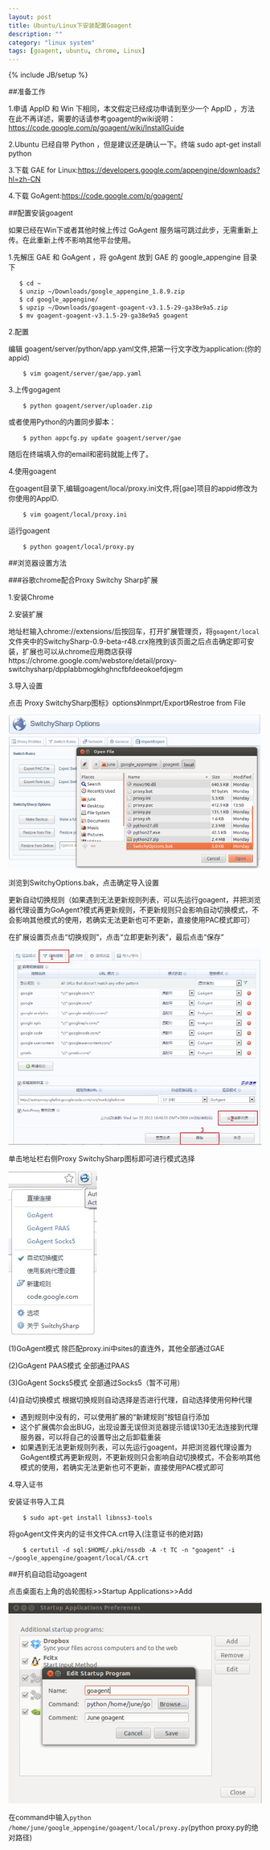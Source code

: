 ```yaml
---
layout: post
title: Ubuntu/Linux下安装配置Goagent
description: ""
category: "linux system"
tags: [goagent, ubuntu, chrome, Linux]
---
```

{% include JB/setup %}

##准备工作

1.申请 AppID 和 Win 下相同，本文假定已经成功申请到至少一个 AppID ，方法在此不再详述，需要的话请参考goagent的wiki说明：https://code.google.com/p/goagent/wiki/InstallGuide

2.Ubuntu 已经自带 Python ，但是建议还是确认一下。终端 sudo apt-get install python

3.下载 GAE for Linux:https://developers.google.com/appengine/downloads?hl=zh-CN

4.下载 GoAgent:https://code.google.com/p/goagent/

##配置安装goagent

如果已经在Win下或者其他时候上传过 GoAgent 服务端可跳过此步，无需重新上传。在此重新上传不影响其他平台使用。

1.先解压 GAE 和 GoAgent ，将 goAgent 放到 GAE 的 google_appengine 目录下

       $ cd ~
       $ unzip ~/Downloads/google_appengine_1.8.9.zip 
       $ cd google_appengine/ 
       $ upzip ~/Downloads/goagent-goagent-v3.1.5-29-ga38e9a5.zip 
       $ mv goagent-goagent-v3.1.5-29-ga38e9a5 goagent

 
2.配置

编辑 goagent/server/python/app.yaml文件,把第一行文字改为application:(你的appid)

        $ vim goagent/server/gae/app.yaml 

3.上传gogagent

        $ python goagent/server/uploader.zip

或者使用Python的内置同步脚本：

        $ python appcfg.py update goagent/server/gae

随后在终端填入你的email和密码就能上传了。

4.使用goagent

在goagent目录下,编辑goagent/local/proxy.ini文件,将[gae]项目的appid修改为你使用的AppID.

        $ vim goagent/local/proxy.ini

运行goagent

        $ python goagent/local/proxy.py

##浏览器设置方法

###谷歌chrome配合Proxy Switchy Sharp扩展

1.安装Chrome

2.安装扩展

地址栏输入chrome://extensions/后按回车，打开扩展管理页，将`goagent/local`文件夹中的SwitchySharp-0.9-beta-r48.crx拖拽到该页面之后点击确定即可安装，扩展也可以从chrome应用商店获得https://chrome.google.com/webstore/detail/proxy-switchysharp/dpplabbmogkhghncfbfdeeokoefdjegm

3.导入设置

点击 Proxy SwitchySharp图标》options》Inmprt/Export》Restroe from File

![](/images/goagent.png)

浏览到SwitchyOptions.bak，点击确定导入设置

更新自动切换规则（如果遇到无法更新规则列表，可以先运行goagent，并把浏览器代理设置为GoAgent?模式再更新规则，不更新规则只会影响自动切换模式，不会影响其他模式的使用，若确实无法更新也可不更新，直接使用PAC模式即可）

在扩展设置页点击“切换规则”，点击“立即更新列表”，最后点击“保存”

![](/images/goagent.jpg)

单击地址栏右侧Proxy SwitchySharp图标即可进行模式选择

![](/images/goagent1.jpg)

(1)GoAgent模式 除匹配proxy.ini中sites的直连外，其他全部通过GAE

(2)GoAgent PAAS模式 全部通过PAAS

(3)GoAgent Socks5模式 全部通过Socks5（暂不可用）

(4)自动切换模式 根据切换规则自动选择是否进行代理，自动选择使用何种代理

* 遇到规则中没有的，可以使用扩展的“新建规则”按钮自行添加
* 这个扩展偶尔会出BUG，出现设置无误但浏览器提示错误130无法连接到代理服务器，可以将自己的设置导出之后卸载重装
* 如果遇到无法更新规则列表，可以先运行goagent，并把浏览器代理设置为GoAgent模式再更新规则，不更新规则只会影响自动切换模式，不会影响其他模式的使用，若确实无法更新也可不更新，直接使用PAC模式即可

4.导入证书

安装证书导入工具

        $ sudo apt-get install libnss3-tools 

将goAgent文件夹内的证书文件CA.crt导入(注意证书的绝对路)

        $ certutil -d sql:$HOME/.pki/nssdb -A -t TC -n "goagent" -i ~/google_appengine/goagent/local/CA.crt  

##开机自动启动goagent

点击桌面右上角的齿轮图标>>Startup Applications>>Add

![](/images/goagent1.png)

在command中输入`python /home/june/google_appengine/goagent/local/proxy.py`(python proxy.py的绝对路径)
